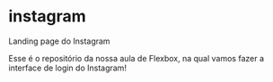 # instagram
Landing page do Instagram

Esse é o repositório da nossa aula de Flexbox, na qual vamos fazer a interface de login do Instagram! 
